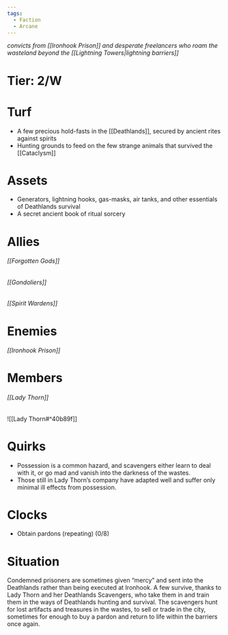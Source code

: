 ```yaml
---
tags:
  - Faction
  - Arcane
---
```

*convicts from [[Ironhook Prison]] and desperate freelancers who roam the wasteland beyond the [[Lightning Towers|lightning barriers]]*
# Tier: 2/W
# Turf
- A few precious hold-fasts in the [[Deathlands]], secured by ancient rites against spirits
- Hunting grounds to feed on the few strange animals that survived the [[Cataclysm]]
# Assets
- Generators, lightning hooks, gas-masks, air tanks, and other essentials of Deathlands survival
- A secret ancient book of ritual sorcery
# Allies
###### [[Forgotten Gods]]
###### [[Gondoliers]]
###### [[Spirit Wardens]]
# Enemies
###### [[Ironhook Prison]]
# Members
###### [[Lady Thorn]]
![[Lady Thorn#^40b89f]]
# Quirks
- Possession is a common hazard, and scavengers either learn to deal with it, or go mad and vanish into the darkness of the wastes. 
- Those still in Lady Thorn’s company have adapted well and suffer only minimal ill effects from possession.
# Clocks
- Obtain pardons (repeating) (0/8)
# Situation
Condemned prisoners are sometimes given “mercy” and sent into the Deathlands rather than being executed at Ironhook. A few survive, thanks to Lady Thorn and her Deathlands Scavengers, who take them in and train them in the ways of Deathlands hunting and survival. The scavengers hunt for lost artifacts and treasures in the wastes, to sell or trade in the city, sometimes for enough to buy a pardon and return to life within the barriers once again.
